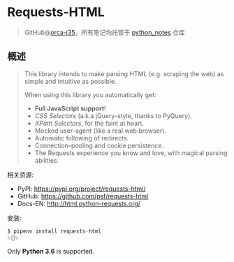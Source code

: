 # Requests-HTML
> GitHub@[orca-j35](https://github.com/orca-j35)，所有笔记均托管于 [python_notes](https://github.com/orca-j35/python_notes) 仓库

## 概述

> This library intends to make parsing HTML (e.g. scraping the web) as simple and intuitive as possible.
>
> When using this library you automatically get:
>
> - **Full JavaScript support**!
> - *CSS Selectors* (a.k.a jQuery-style, thanks to PyQuery).
> - *XPath Selectors*, for the faint at heart.
> - Mocked user-agent (like a real web browser).
> - Automatic following of redirects.
> - Connection–pooling and cookie persistence.
> - The Requests experience you know and love, with magical parsing abilities.



相关资源:

- PyPI: https://pypi.org/project/requests-html/
- GitHub: https://github.com/psf/requests-html
- Docs-EN: http://html.python-requests.org/

安装:

```python
$ pipenv install requests-html
✨🍰✨
```

Only **Python 3.6** is supported.